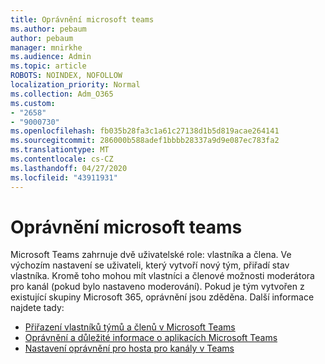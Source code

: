 ```yaml
---
title: Oprávnění microsoft teams
ms.author: pebaum
author: pebaum
manager: mnirkhe
ms.audience: Admin
ms.topic: article
ROBOTS: NOINDEX, NOFOLLOW
localization_priority: Normal
ms.collection: Adm_O365
ms.custom:
- "2658"
- "9000730"
ms.openlocfilehash: fb035b28fa3c1a61c27138d1b5d819acae264141
ms.sourcegitcommit: 286000b588adef1bbbb28337a9d9e087ec783fa2
ms.translationtype: MT
ms.contentlocale: cs-CZ
ms.lasthandoff: 04/27/2020
ms.locfileid: "43911931"
---
```

# <a name="microsoft-teams-permissions"></a>Oprávnění microsoft teams

Microsoft Teams zahrnuje dvě uživatelské role: vlastníka a člena. Ve výchozím nastavení se uživateli, který vytvoří nový tým, přiřadí stav vlastníka. Kromě toho mohou mít vlastníci a členové možnosti moderátora pro kanál (pokud bylo nastaveno moderování). Pokud je tým vytvořen z existující skupiny Microsoft 365, oprávnění jsou zděděna. Další informace najdete tady:

- [Přiřazení vlastníků týmů a členů v Microsoft Teams](https://docs.microsoft.com/microsoftteams/assign-roles-permissions)
- [Oprávnění a důležité informace o aplikacích Microsoft Teams](https://docs.microsoft.com/microsoftteams/app-permissions)
- [Nastavení oprávnění pro hosta pro kanály v Teams](https://support.office.com/article/4756c468-2746-4bfd-a582-736d55fcc169)
